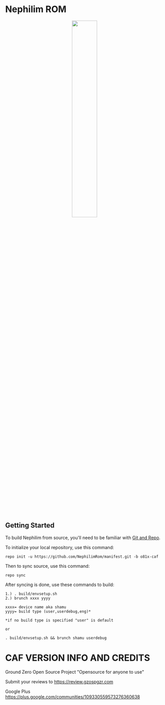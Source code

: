# Nephilim ROM

[<center><img src="https://lh3.googleusercontent.com/-6L7UueFqx8E/AAAAAAAAAAI/AAAAAAAAAA8/skAr5QExCGs/w360-h203-p-rw/photo.jpg" height="40%" width="40%;"/></center>](https://plus.google.com/u/0/communities/104401050580313496153)

Getting Started
---------------

To build Nephilim from source, you'll need to be familiar with
[Git and Repo](http://source.android.com/download/using-repo).

To initialize your local repository, use this command:

	repo init -u https://github.com/NephilimRom/manifest.git -b o81x-caf

Then to sync source, use this command:

	repo sync

After syncing is done, use these commands to build:

    1.) . build/envsetup.sh
    2.) brunch xxxx yyyy
    
    xxxx= device name aka shamu
    yyyy= build type (user,userdebug,eng)*

    *if no build type is specified "user" is default

    or
   
    . build/envsetup.sh && brunch shamu userdebug

# CAF VERSION INFO AND CREDITS #

Ground Zero Open Source Project 
"Opensource for anyone to use"

Submit your reviews to https://review.gzospgzr.com

Google Plus
https://plus.google.com/communities/109330559573276360638
